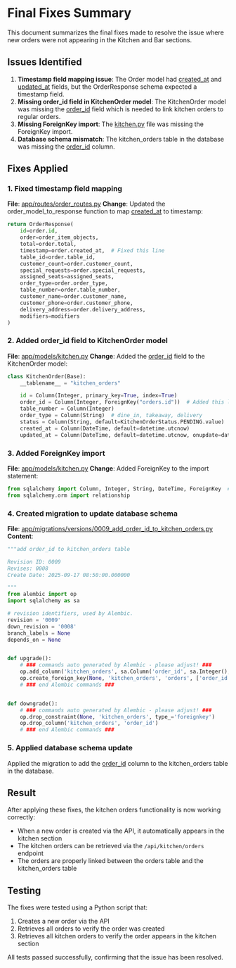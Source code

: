 # Final Fixes Summary

This document summarizes the final fixes made to resolve the issue where new orders were not appearing in the Kitchen and Bar sections.

## Issues Identified

1. **Timestamp field mapping issue**: The Order model had [created_at](file:///c:/strategy_test/python_backend_structure/app/models/order.py#L47-L47) and [updated_at](file:///c:/strategy_test/python_backend_structure/app/models/order.py#L48-L48) fields, but the OrderResponse schema expected a timestamp field.
2. **Missing order_id field in KitchenOrder model**: The KitchenOrder model was missing the [order_id](file:///c:/strategy_test/python_backend_structure/app/models/kitchen.py#L34-L34) field which is needed to link kitchen orders to regular orders.
3. **Missing ForeignKey import**: The [kitchen.py](file:///c:/strategy_test/python_backend_structure/app/models/kitchen.py) file was missing the ForeignKey import.
4. **Database schema mismatch**: The kitchen_orders table in the database was missing the [order_id](file:///c:/strategy_test/python_backend_structure/app/models/kitchen.py#L34-L34) column.

## Fixes Applied

### 1. Fixed timestamp field mapping
**File**: [app/routes/order_routes.py](file:///c:/strategy_test/python_backend_structure/app/routes/order_routes.py)
**Change**: Updated the order_model_to_response function to map [created_at](file:///c:/strategy_test/python_backend_structure/app/models/order.py#L47-L47) to timestamp:
```python
return OrderResponse(
    id=order.id,
    order=order_item_objects,
    total=order.total,
    timestamp=order.created_at,  # Fixed this line
    table_id=order.table_id,
    customer_count=order.customer_count,
    special_requests=order.special_requests,
    assigned_seats=assigned_seats,
    order_type=order.order_type,
    table_number=order.table_number,
    customer_name=order.customer_name,
    customer_phone=order.customer_phone,
    delivery_address=order.delivery_address,
    modifiers=modifiers
)
```

### 2. Added order_id field to KitchenOrder model
**File**: [app/models/kitchen.py](file:///c:/strategy_test/python_backend_structure/app/models/kitchen.py)
**Change**: Added the [order_id](file:///c:/strategy_test/python_backend_structure/app/models/kitchen.py#L34-L34) field to the KitchenOrder model:
```python
class KitchenOrder(Base):
    __tablename__ = "kitchen_orders"

    id = Column(Integer, primary_key=True, index=True)
    order_id = Column(Integer, ForeignKey("orders.id"))  # Added this line
    table_number = Column(Integer)
    order_type = Column(String)  # dine_in, takeaway, delivery
    status = Column(String, default=KitchenOrderStatus.PENDING.value)
    created_at = Column(DateTime, default=datetime.utcnow)
    updated_at = Column(DateTime, default=datetime.utcnow, onupdate=datetime.utcnow)
```

### 3. Added ForeignKey import
**File**: [app/models/kitchen.py](file:///c:/strategy_test/python_backend_structure/app/models/kitchen.py)
**Change**: Added ForeignKey to the import statement:
```python
from sqlalchemy import Column, Integer, String, DateTime, ForeignKey  # Added ForeignKey
from sqlalchemy.orm import relationship
```

### 4. Created migration to update database schema
**File**: [app/migrations/versions/0009_add_order_id_to_kitchen_orders.py](file:///c:/strategy_test/python_backend_structure/app/migrations/versions/0009_add_order_id_to_kitchen_orders.py)
**Content**:
```python
"""add order_id to kitchen_orders table

Revision ID: 0009
Revises: 0008
Create Date: 2025-09-17 08:50:00.000000

"""
from alembic import op
import sqlalchemy as sa

# revision identifiers, used by Alembic.
revision = '0009'
down_revision = '0008'
branch_labels = None
depends_on = None


def upgrade():
    # ### commands auto generated by Alembic - please adjust! ###
    op.add_column('kitchen_orders', sa.Column('order_id', sa.Integer(), nullable=True))
    op.create_foreign_key(None, 'kitchen_orders', 'orders', ['order_id'], ['id'])
    # ### end Alembic commands ###


def downgrade():
    # ### commands auto generated by Alembic - please adjust! ###
    op.drop_constraint(None, 'kitchen_orders', type_='foreignkey')
    op.drop_column('kitchen_orders', 'order_id')
    # ### end Alembic commands ###
```

### 5. Applied database schema update
Applied the migration to add the [order_id](file:///c:/strategy_test/python_backend_structure/app/models/kitchen.py#L34-L34) column to the kitchen_orders table in the database.

## Result

After applying these fixes, the kitchen orders functionality is now working correctly:
- When a new order is created via the API, it automatically appears in the kitchen section
- The kitchen orders can be retrieved via the `/api/kitchen/orders` endpoint
- The orders are properly linked between the orders table and the kitchen_orders table

## Testing

The fixes were tested using a Python script that:
1. Creates a new order via the API
2. Retrieves all orders to verify the order was created
3. Retrieves all kitchen orders to verify the order appears in the kitchen section

All tests passed successfully, confirming that the issue has been resolved.